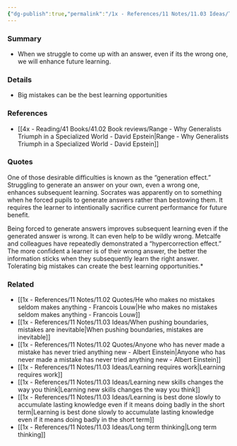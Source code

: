 ```yaml
---
{"dg-publish":true,"permalink":"/1x - References/11 Notes/11.03 Ideas/The Generation Effect - Even a wrong answer helps you learn better than no answer/","title":"The Generation Effect - Even a wrong answer helps you learn better than no answer","created":"2024-02-08T20:56:59.269+03:00","updated":"2024-02-14T20:18:22.617+03:00"}
---
```



### Summary
- When we struggle to come up with an answer, even if its the wrong one, we will enhance future learning.

### Details
- Big mistakes can be the best learning opportunities

### References
- [[4x - Reading/41 Books/41.02 Book reviews/Range - Why Generalists Triumph in a Specialized World - David Epstein\|Range - Why Generalists Triumph in a Specialized World - David Epstein]]

### Quotes
One of those desirable difficulties is known as the “generation effect.” Struggling to generate an answer on your own, even a wrong one, enhances subsequent learning. Socrates was apparently on to something when he forced pupils to generate answers rather than bestowing them. It requires the learner to intentionally sacrifice current performance for future benefit.

Being forced to generate answers improves subsequent learning even if the generated answer is wrong. It can even help to be wildly wrong. Metcalfe and colleagues have repeatedly demonstrated a “hypercorrection effect.” The more confident a learner is of their wrong answer, the better the information sticks when they subsequently learn the right answer. Tolerating big mistakes can create the best learning opportunities.*

### Related
- [[1x - References/11 Notes/11.02 Quotes/He who makes no mistakes seldom makes anything - Francois Louw\|He who makes no mistakes seldom makes anything - Francois Louw]]
- [[1x - References/11 Notes/11.03 Ideas/When pushing boundaries, mistakes are inevitable\|When pushing boundaries, mistakes are inevitable]]
- [[1x - References/11 Notes/11.02 Quotes/Anyone who has never made a mistake has never tried anything new - Albert Einstein\|Anyone who has never made a mistake has never tried anything new - Albert Einstein]]
- [[1x - References/11 Notes/11.03 Ideas/Learning requires work\|Learning requires work]]
- [[1x - References/11 Notes/11.03 Ideas/Learning new skills changes the way you think\|Learning new skills changes the way you think]]
- [[1x - References/11 Notes/11.03 Ideas/Learning is best done slowly to accumulate lasting knowledge even if it means doing badly in the short term\|Learning is best done slowly to accumulate lasting knowledge even if it means doing badly in the short term]]
- [[1x - References/11 Notes/11.03 Ideas/Long term thinking\|Long term thinking]]